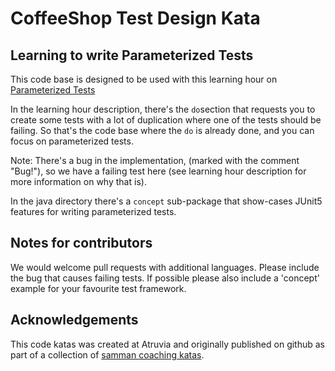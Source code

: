 CoffeeShop Test Design Kata
===========================


## Learning to write Parameterized Tests

This code base is designed to be used with this learning hour on [Parameterized Tests](https://sammancoaching.org/learning_hours/test_design/parameterized_tests.html)

In the learning hour description, there's the ```do```section that requests you to create some tests with a lot of duplication where one of the tests should be failing. So that's the code base where the ```do``` is already done, and you can focus on parameterized tests.

Note: There's a bug in the implementation, (marked with the comment "Bug!"), so we have a failing test here (see learning hour description for more information on why that is).

In the java directory there's a ```concept``` sub-package that show-cases JUnit5 features for writing parameterized tests.

## Notes for contributors

We would welcome pull requests with additional languages. Please include the bug that causes failing tests. If possible please also include a 'concept' example for your favourite test framework.

## Acknowledgements

This code katas was created at Atruvia and originally published on github as part of a collection of [samman coaching katas](https://github.com/atruvia/samman-coaching-katas). 
